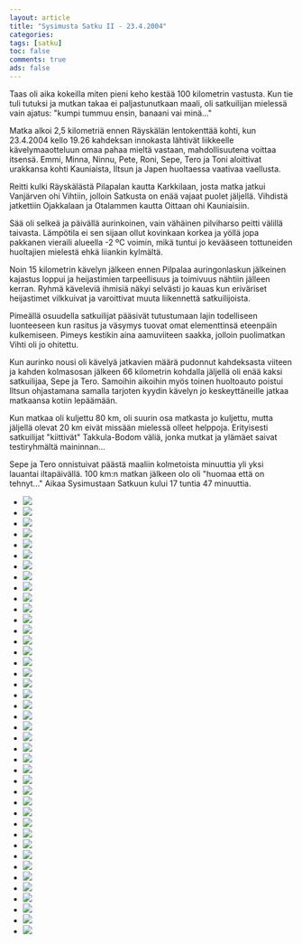 ```yaml
---
layout: article 
title: "Sysimusta Satku II - 23.4.2004" 
categories: 
tags: [satku]
toc: false 
comments: true 
ads: false 
---
```


Taas oli aika kokeilla miten pieni keho kestää 100 kilometrin vastusta.
Kun tie tuli tutuksi ja mutkan takaa ei paljastunutkaan maali, oli
satkuilijan mielessä vain ajatus: "kumpi tummuu ensin, banaani vai
minä..."

Matka alkoi 2,5 kilometriä ennen Räyskälän lentokenttää kohti, kun
23.4.2004 kello 19.26 kahdeksan innokasta lähtivät liikkeelle
kävelymaaotteluun omaa pahaa mieltä vastaan, mahdollisuutena voittaa
itsensä. Emmi, Minna, Ninnu, Pete, Roni, Sepe, Tero ja Toni aloittivat
urakkansa kohti Kauniaista, Iltsun ja Japen huoltaessa vaativaa
vaellusta.

Reitti kulki Räyskälästä Pilapalan kautta Karkkilaan, josta matka jatkui
Vanjärven ohi Vihtiin, jolloin Satkusta on enää vajaat puolet jäljellä.
Vihdistä jatkettiin Ojakkalaan ja Otalammen kautta Oittaan ohi
Kauniaisiin.

Sää oli selkeä ja päivällä aurinkoinen, vain vähäinen pilviharso peitti
välillä taivasta. Lämpötila ei sen sijaan ollut kovinkaan korkea ja
yöllä jopa pakkanen vieraili alueella -2 ºC voimin, mikä tuntui jo
kevääseen tottuneiden huoltajien mielestä ehkä liiankin kylmältä.

Noin 15 kilometrin kävelyn jälkeen ennen Pilpalaa auringonlaskun
jälkeinen kajastus loppui ja heijastimien tarpeellisuus ja toimivuus
nähtiin jälleen kerran. Ryhmä käveleviä ihmisiä näkyi selvästi jo kauas
kun eriväriset heijastimet vilkkuivat ja varoittivat muuta liikennettä
satkuilijoista.

Pimeällä osuudella satkuilijat pääsivät tutustumaan lajin todelliseen
luonteeseen kun rasitus ja väsymys tuovat omat elementtinsä eteenpäin
kulkemiseen. Pimeys kestikin aina aamuviiteen saakka, jolloin
puolimatkan Vihti oli jo ohitettu. 

Kun aurinko nousi oli kävelyä jatkavien määrä pudonnut kahdeksasta
viiteen ja kahden kolmasosan jälkeen 66 kilometrin kohdalla jäljellä oli
enää kaksi satkuilijaa, Sepe ja Tero. Samoihin aikoihin myös toinen
huoltoauto poistui Iltsun ohjastamana samalla tarjoten kyydin kävelyn jo
keskeyttäneille jatkaa matkaansa kotiin lepäämään. 

Kun matkaa oli kuljettu 80 km, oli suurin osa matkasta jo kuljettu,
mutta jäljellä olevat 20 km eivät missään mielessä olleet helppoja.
Erityisesti satkuilijat "kiittivät" Takkula-Bodom väliä, jonka mutkat ja
ylämäet saivat testiryhmältä maininnan...

Sepe ja Tero onnistuivat päästä maaliin kolmetoista minuuttia yli yksi
lauantai iltapäivällä. 100 km:n matkan jälkeen olo oli "huomaa että on
tehnyt..." Aikaa Sysimustaan Satkuun kului 17 tuntia 47 minuuttia.

<div class="th-grid image-gallery" markdown="1">

-   [![](/images/sysimusta-satku-2/Thumbnails/Sysimusta%20Satku%202%20001.jpg)](/images/sysimusta-satku-2/Sysimusta%20Satku%202%20001.jpg)
-   [![](/images/sysimusta-satku-2/Thumbnails/Sysimusta%20Satku%202%20002.jpg)](/images/sysimusta-satku-2/Sysimusta%20Satku%202%20002.jpg)
-   [![](/images/sysimusta-satku-2/Thumbnails/Sysimusta%20Satku%202%20007b.jpg)](/images/sysimusta-satku-2/Sysimusta%20Satku%202%20007b.jpg)
-   [![](/images/sysimusta-satku-2/Thumbnails/Sysimusta%20Satku%202%20011.jpg)](/images/sysimusta-satku-2/Sysimusta%20Satku%202%20011.jpg)
-   [![](/images/sysimusta-satku-2/Thumbnails/Sysimusta%20Satku%202%20015.jpg)](/images/sysimusta-satku-2/Sysimusta%20Satku%202%20015.jpg)
-   [![](/images/sysimusta-satku-2/Thumbnails/Sysimusta%20Satku%202%20026.jpg)](/images/sysimusta-satku-2/Sysimusta%20Satku%202%20026.jpg)
-   [![](/images/sysimusta-satku-2/Thumbnails/Sysimusta%20Satku%202%20027.jpg)](/images/sysimusta-satku-2/Sysimusta%20Satku%202%20027.jpg)
-   [![](/images/sysimusta-satku-2/Thumbnails/Sysimusta%20Satku%202%20028.jpg)](/images/sysimusta-satku-2/Sysimusta%20Satku%202%20028.jpg)
-   [![](/images/sysimusta-satku-2/Thumbnails/Sysimusta%20Satku%202%20030.jpg)](/images/sysimusta-satku-2/Sysimusta%20Satku%202%20030.jpg)
-   [![](/images/sysimusta-satku-2/Thumbnails/Sysimusta%20Satku%202%20031.jpg)](/images/sysimusta-satku-2/Sysimusta%20Satku%202%20031.jpg)
-   [![](/images/sysimusta-satku-2/Thumbnails/Sysimusta%20Satku%202%20036.jpg)](/images/sysimusta-satku-2/Sysimusta%20Satku%202%20036.jpg)
-   [![](/images/sysimusta-satku-2/Thumbnails/Sysimusta%20Satku%202%20038.jpg)](/images/sysimusta-satku-2/Sysimusta%20Satku%202%20038.jpg)
-   [![](/images/sysimusta-satku-2/Thumbnails/Sysimusta%20Satku%202%20040.jpg)](/images/sysimusta-satku-2/Sysimusta%20Satku%202%20040.jpg)
-   [![](/images/sysimusta-satku-2/Thumbnails/Sysimusta%20Satku%202%20046.jpg)](/images/sysimusta-satku-2/Sysimusta%20Satku%202%20046.jpg)
-   [![](/images/sysimusta-satku-2/Thumbnails/Sysimusta%20Satku%202%20048.jpg)](/images/sysimusta-satku-2/Sysimusta%20Satku%202%20048.jpg)
-   [![](/images/sysimusta-satku-2/Thumbnails/Sysimusta%20Satku%202%20055.jpg)](/images/sysimusta-satku-2/Sysimusta%20Satku%202%20055.jpg)
-   [![](/images/sysimusta-satku-2/Thumbnails/Sysimusta%20Satku%202%20056.jpg)](/images/sysimusta-satku-2/Sysimusta%20Satku%202%20056.jpg)
-   [![](/images/sysimusta-satku-2/Thumbnails/Sysimusta%20Satku%202%20058.jpg)](/images/sysimusta-satku-2/Sysimusta%20Satku%202%20058.jpg)
-   [![](/images/sysimusta-satku-2/Thumbnails/Sysimusta%20Satku%202%20059.jpg)](/images/sysimusta-satku-2/Sysimusta%20Satku%202%20059.jpg)
-   [![](/images/sysimusta-satku-2/Thumbnails/Sysimusta%20Satku%202%20060.jpg)](/images/sysimusta-satku-2/Sysimusta%20Satku%202%20060.jpg)
-   [![](/images/sysimusta-satku-2/Thumbnails/Sysimusta%20Satku%202%20066.jpg)](/images/sysimusta-satku-2/Sysimusta%20Satku%202%20066.jpg)
-   [![](/images/sysimusta-satku-2/Thumbnails/Sysimusta%20Satku%202%20078.jpg)](/images/sysimusta-satku-2/Sysimusta%20Satku%202%20078.jpg)
-   [![](/images/sysimusta-satku-2/Thumbnails/Sysimusta%20Satku%202%20089.jpg)](/images/sysimusta-satku-2/Sysimusta%20Satku%202%20089.jpg)
-   [![](/images/sysimusta-satku-2/Thumbnails/Sysimusta%20Satku%202%20090.jpg)](/images/sysimusta-satku-2/Sysimusta%20Satku%202%20090.jpg)
-   [![](/images/sysimusta-satku-2/Thumbnails/Sysimusta%20Satku%202%20100.jpg)](/images/sysimusta-satku-2/Sysimusta%20Satku%202%20100.jpg)
-   [![](/images/sysimusta-satku-2/Thumbnails/Sysimusta%20Satku%202%20101.jpg)](/images/sysimusta-satku-2/Sysimusta%20Satku%202%20101.jpg)
-   [![](/images/sysimusta-satku-2/Thumbnails/Sysimusta%20Satku%202%20103.jpg)](/images/sysimusta-satku-2/Sysimusta%20Satku%202%20103.jpg)
-   [![](/images/sysimusta-satku-2/Thumbnails/Sysimusta%20Satku%202%20110.jpg)](/images/sysimusta-satku-2/Sysimusta%20Satku%202%20110.jpg)
-   [![](/images/sysimusta-satku-2/Thumbnails/Sysimusta%20Satku%202%20111.jpg)](/images/sysimusta-satku-2/Sysimusta%20Satku%202%20111.jpg)
-   [![](/images/sysimusta-satku-2/Thumbnails/Sysimusta%20Satku%202%20119.jpg)](/images/sysimusta-satku-2/Sysimusta%20Satku%202%20119.jpg)
-   [![](/images/sysimusta-satku-2/Thumbnails/Sysimusta%20Satku%202%20124.jpg)](/images/sysimusta-satku-2/Sysimusta%20Satku%202%20124.jpg)
-   [![](/images/sysimusta-satku-2/Thumbnails/Sysimusta%20Satku%202%20126.jpg)](/images/sysimusta-satku-2/Sysimusta%20Satku%202%20126.jpg)
-   [![](/images/sysimusta-satku-2/Thumbnails/Sysimusta%20Satku%202%20128.jpg)](/images/sysimusta-satku-2/Sysimusta%20Satku%202%20128.jpg)
-   [![](/images/sysimusta-satku-2/Thumbnails/Sysimusta%20Satku%202%20130.jpg)](/images/sysimusta-satku-2/Sysimusta%20Satku%202%20130.jpg)
-   [![](/images/sysimusta-satku-2/Thumbnails/Sysimusta%20Satku%202%20137.jpg)](/images/sysimusta-satku-2/Sysimusta%20Satku%202%20137.jpg)
-   [![](/images/sysimusta-satku-2/Thumbnails/Sysimusta%20Satku%202%20140.jpg)](/images/sysimusta-satku-2/Sysimusta%20Satku%202%20140.jpg)
-   [![](/images/sysimusta-satku-2/Thumbnails/Sysimusta%20Satku%202%20142.jpg)](/images/sysimusta-satku-2/Sysimusta%20Satku%202%20142.jpg)
-   [![](/images/sysimusta-satku-2/Thumbnails/Sysimusta%20Satku%202%20143.jpg)](/images/sysimusta-satku-2/Sysimusta%20Satku%202%20143.jpg)
-   [![](/images/sysimusta-satku-2/Thumbnails/Sysimusta%20Satku%202%20145.jpg)](/images/sysimusta-satku-2/Sysimusta%20Satku%202%20145.jpg)
-   [![](/images/sysimusta-satku-2/Thumbnails/Sysimusta%20Satku%202%20147.jpg)](/images/sysimusta-satku-2/Sysimusta%20Satku%202%20147.jpg)
-   [![](/images/sysimusta-satku-2/Thumbnails/Sysimusta%20Satku%202%20153.jpg)](/images/sysimusta-satku-2/Sysimusta%20Satku%202%20153.jpg)

</div>

